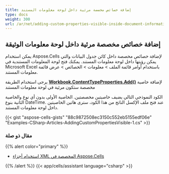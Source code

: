 ```yaml
---
title: إضافة خصائص مخصصة مرئية داخل لوحة معلومات المستند
type: docs
weight: 300
url: /ar/net/adding-custom-properties-visible-inside-document-information-panel/
---
```


## **إضافة خصائص مخصصة مرئية داخل لوحة معلومات الوثيقة**

يمكن استخدام Aspose.Cells لإضافة خصائص مخصصة داخل كائن جدول البيانات والتي يمكن رؤيتها داخل لوحة معلومات المستند. يمكنك فتح لوحة المعلومات المستندية في Microsoft Excel باستخدام أوامر قائمة الملف > معلومات > الخصائص > عرض قائمة معلومات المستند.

يرجى استخدام الطريقة [**Workbook.ContentTypeProperties.Add()**](https://reference.aspose.com/cells/net/aspose.cells.properties/contenttypepropertycollection/methods/add/index) لإضافة خاصية مخصصة ستكون مرئية في لوحة معلومات المستند

الكود النموذجي التالي يضيف خاصيتين مخصصتين. الخاصية الأولى بدون أي نوع والخاصية الثانية بنوع DateTime. عند فتح ملف الإكسل الناتج من هذا الكود، سترى هاتين الخاصيتين داخل لوحة معلومات المستند.

{{< gist "aspose-cells-gists" "88c9872508ec3150c552eb5155edf06e" "Examples-CSharp-Articles-AddingCustomPropertiesVisible-1.cs" >}}

### **مقال ذو صلة**

{{% alert color="primary" %}}

- [استخدام أجزاء XML المخصصة في Aspose.Cells](/cells/ar/net/use-custom-xml-parts-in-aspose-cells/)

{{% /alert %}}
{{< app/cells/assistant language="csharp" >}}
